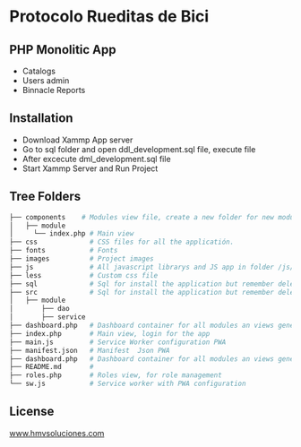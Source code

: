 Protocolo Rueditas de Bici
===========================

## PHP Monolitic App
  - Catalogs
  - Users admin
  - Binnacle Reports

## Installation
  - Download Xammp App server
  - Go to sql folder and open ddl_development.sql file, execute file
  - After excecute dml_development.sql file
  - Start Xammp Server and Run Project

## Tree Folders
  ```bash
  ├── components    # Modules view file, create a new folder for new module for example /components/newModule/
  │   ├── module
  │     └── index.php # Main view
  ├── css             # CSS files for all the applicatión.
  ├── fonts           # Fonts
  ├── images          # Project images
  ├── js              # All javascript librarys and JS app in folder /js/app/module/ js files
  ├── less            # Custom css file
  ├── sql             # Sql for install the application but remember delete it on production build
  ├── src             # Sql for install the application but remember delete it on production build
  │   ├── module
  │       ├── dao
  │       ├── service
  ├── dashboard.php   # Dashboard container for all modules an views generic dashboard
  ├── index.php       # Main view, login for the app 
  ├── main.js         # Service Worker configuration PWA
  ├── manifest.json   # Manifest  Json PWA
  ├── dashboard.php   # Dashboard container for all modules an views generic dashboard
  ├── README.md       #
  ├── roles.php       # Roles view, for role management
  └── sw.js           # Service worker with PWA configuration
  ```
## License
www.hmvsoluciones.com
